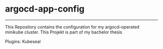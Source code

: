 # argocd-app-config
---
This Repository contains the configuration for my argocd-operated minikube cluster.
This Projekt is part of my bachelor thesis

Plugins: Kubeseal
